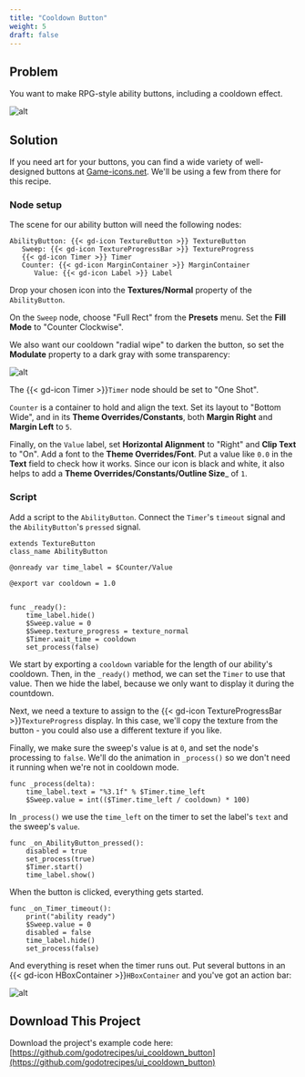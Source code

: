 ```yaml
---
title: "Cooldown Button"
weight: 5
draft: false
---
```


## Problem

You want to make RPG-style ability buttons, including a cooldown effect.

![alt](/godot_recipes/4.x/img/cooldown_01.gif)

## Solution

If you need art for your buttons, you can find a wide variety of well-designed buttons at [Game-icons.net](https://game-icons.net/). We'll be using a few from there for this recipe.

### Node setup

The scene for our ability button will need the following nodes:

```
AbilityButton: {{< gd-icon TextureButton >}} TextureButton
   Sweep: {{< gd-icon TextureProgressBar >}} TextureProgress
   {{< gd-icon Timer >}} Timer
   Counter: {{< gd-icon MarginContainer >}} MarginContainer
      Value: {{< gd-icon Label >}} Label
```

Drop your chosen icon into the **Textures/Normal** property of the `AbilityButton`.

On the `Sweep` node, choose "Full Rect" from the **Presets** menu. Set the **Fill Mode** to "Counter Clockwise".

We also want our cooldown "radial wipe" to darken the button, so set the **Modulate** property to a dark gray with some transparency:

![alt](/godot_recipes/4.x/img/cooldown_02.png)

The {{< gd-icon Timer >}}`Timer` node should be set to "One Shot".

`Counter` is a container to hold and align the text. Set its layout to "Bottom Wide", and in its **Theme Overrides/Constants**, both **Margin Right** and **Margin Left** to `5`.

Finally, on the `Value` label, set **Horizontal Alignment** to "Right" and **Clip Text** to "On". Add a font to the **Theme Overrides/Font**. Put a value like `0.0` in the **Text** field to check how it works. Since our icon is black and white, it also helps to add a **Theme Overrides/Constants/Outline Size**_ of `1`.

### Script

Add a script to the `AbilityButton`. Connect the `Timer`'s `timeout` signal and the `AbilityButton`'s `pressed` signal.

```gdscript
extends TextureButton
class_name AbilityButton

@onready var time_label = $Counter/Value

@export var cooldown = 1.0


func _ready():
    time_label.hide()
    $Sweep.value = 0
    $Sweep.texture_progress = texture_normal
    $Timer.wait_time = cooldown
    set_process(false)
```

We start by exporting a `cooldown` variable for the length of our ability's cooldown. Then, in the `_ready()` method, we can set the `Timer` to use that value. Then we hide the label, because we only want to display it during the countdown.

Next, we need a texture to assign to the {{< gd-icon TextureProgressBar >}}`TextureProgress` display. In this case, we'll copy the texture from the button - you could also use a different texture if you like.

Finally, we make sure the sweep's value is at `0`, and set the node's processing to `false`. We'll do the animation in `_process()` so we don't need it running when we're not in cooldown mode.

```gdscript
func _process(delta):
    time_label.text = "%3.1f" % $Timer.time_left
    $Sweep.value = int(($Timer.time_left / cooldown) * 100)
```

In `_process()` we use the `time_left` on the timer to set the label's `text` and the sweep's `value`.

```gdscript
func _on_AbilityButton_pressed():
    disabled = true
    set_process(true)
    $Timer.start()
    time_label.show()
```

When the button is clicked, everything gets started.

```gdscript
func _on_Timer_timeout():
    print("ability ready")
    $Sweep.value = 0
    disabled = false
    time_label.hide()
    set_process(false)
```

And everything is reset when the timer runs out. Put several buttons in an {{< gd-icon HBoxContainer >}}`HBoxContainer` and you've got an action bar:

![alt](/godot_recipes/4.x/img/cooldown_03.gif)

## <i class="fas fa-code-branch"></i> Download This Project

Download the project's example code here: [https://github.com/godotrecipes/ui_cooldown_button](https://github.com/godotrecipes/ui_cooldown_button)

<!-- ## Related recipes

- [UI: Labels](/godot_recipes/3.x/ui/labels/)
- [UI: Object Healthbars](/godot_recipes/3.x/ui/unit_healthbar/) -->
